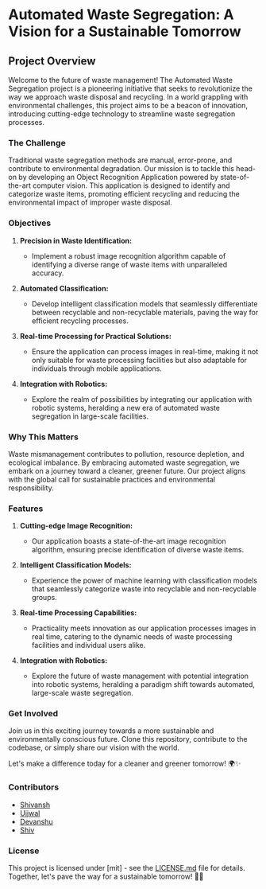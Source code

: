 # Automated Waste Segregation: A Vision for a Sustainable Tomorrow

## Project Overview

Welcome to the future of waste management! The Automated Waste Segregation project is a pioneering initiative that seeks to revolutionize the way we approach waste disposal and recycling. In a world grappling with environmental challenges, this project aims to be a beacon of innovation, introducing cutting-edge technology to streamline waste segregation processes.

### The Challenge

Traditional waste segregation methods are manual, error-prone, and contribute to environmental degradation. Our mission is to tackle this head-on by developing an Object Recognition Application powered by state-of-the-art computer vision. This application is designed to identify and categorize waste items, promoting efficient recycling and reducing the environmental impact of improper waste disposal.

### Objectives

1. **Precision in Waste Identification:**
   - Implement a robust image recognition algorithm capable of identifying a diverse range of waste items with unparalleled accuracy.

2. **Automated Classification:**
   - Develop intelligent classification models that seamlessly differentiate between recyclable and non-recyclable materials, paving the way for efficient recycling processes.

3. **Real-time Processing for Practical Solutions:**
   - Ensure the application can process images in real-time, making it not only suitable for waste processing facilities but also adaptable for individuals through mobile applications.

4. **Integration with Robotics:**
   - Explore the realm of possibilities by integrating our application with robotic systems, heralding a new era of automated waste segregation in large-scale facilities.

### Why This Matters

Waste mismanagement contributes to pollution, resource depletion, and ecological imbalance. By embracing automated waste segregation, we embark on a journey toward a cleaner, greener future. Our project aligns with the global call for sustainable practices and environmental responsibility.

### Features

1. **Cutting-edge Image Recognition:**
   - Our application boasts a state-of-the-art image recognition algorithm, ensuring precise identification of diverse waste items.

2. **Intelligent Classification Models:**
   - Experience the power of machine learning with classification models that seamlessly categorize waste into recyclable and non-recyclable groups.

3. **Real-time Processing Capabilities:**
   - Practicality meets innovation as our application processes images in real time, catering to the dynamic needs of waste processing facilities and individual users alike.

4. **Integration with Robotics:**
   - Explore the future of waste management with potential integration into robotic systems, heralding a paradigm shift towards automated, large-scale waste segregation.

### Get Involved

Join us in this exciting journey towards a more sustainable and environmentally conscious future. Clone this repository, contribute to the codebase, or simply share our vision with the world.

Let's make a difference today for a cleaner and greener tomorrow! 🌍✨

### Contributors

- [Shivansh](https://www.github.com/Shivansh7201)
- [Ujjwal](https://www.github.com/masterujjval)
- [Devanshu](https://github.com/Devanshumasodker)
- [Shiv](https://github.com/GyaniShiv)

### License

This project is licensed under [mit] - see the [LICENSE.md](LICENSE.md) file for details. Together, let's pave the way for a sustainable tomorrow! 🌱🌟
